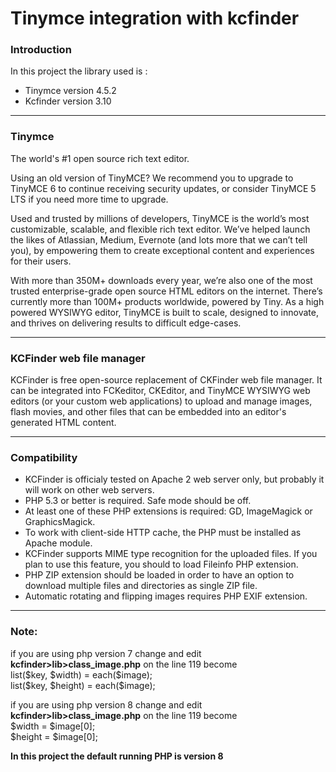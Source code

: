 # Tinymce integration with kcfinder

<h3>Introduction</h3>
In this project the library used is : <br>
<ul>
  <li>Tinymce version 4.5.2</li>
  <li>Kcfinder version 3.10</li>
</ul>

<hr>

<h3>Tinymce</h3>
The world's #1 open source rich text editor.

Using an old version of TinyMCE? We recommend you to upgrade to TinyMCE 6 to continue receiving security updates, or consider TinyMCE 5 LTS if you need more time to upgrade.

Used and trusted by millions of developers, TinyMCE is the world’s most customizable, scalable, and flexible rich text editor. We’ve helped launch the likes of Atlassian, Medium, Evernote (and lots more that we can’t tell you), by empowering them to create exceptional content and experiences for their users.

With more than 350M+ downloads every year, we’re also one of the most trusted enterprise-grade open source HTML editors on the internet. There’s currently more than 100M+ products worldwide, powered by Tiny. As a high powered WYSIWYG editor, TinyMCE is built to scale, designed to innovate, and thrives on delivering results to difficult edge-cases.

<hr>

<h3>KCFinder web file manager</h3>

KCFinder is free open-source replacement of CKFinder web file manager. It can be integrated into FCKeditor, CKEditor, and TinyMCE WYSIWYG web editors (or your custom web applications) to upload and manage images, flash movies, and other files that can be embedded into an editor's generated HTML content.

<hr>

<h3>Compatibility</h3>
<ul>
  <li>KCFinder is officialy tested on Apache 2 web server only, but probably it will work on other web servers.</li>
  <li>PHP 5.3 or better is required. Safe mode should be off.</li>
  <li>At least one of these PHP extensions is required: GD, ImageMagick or GraphicsMagick.</li>
  <li>To work with client-side HTTP cache, the PHP must be installed as Apache module.</li>
  <li>KCFinder supports MIME type recognition for the uploaded files. If you plan to use this feature, you should to load Fileinfo PHP extension.</li>
  <li>PHP ZIP extension should be loaded in order to have an option to download multiple files and directories as single ZIP file.</li>
  <li>Automatic rotating and flipping images requires PHP EXIF extension.</li>
</ul>

<hr>

<h3>Note:</h3>
if you are using php version 7 change and edit <b>kcfinder>lib>class_image.php</b> on the line 119
become <br>
list($key, $width) = each($image); <br>
list($key, $height) = each($image); <br>

if you are using php version 8 change and edit <b>kcfinder>lib>class_image.php</b> on the line 119
become <br>
$width = $image[0]; <br>
$height = $image[0]; <br>

<b>In this project the default running PHP is version 8 </b>
    
   
    
    
    



